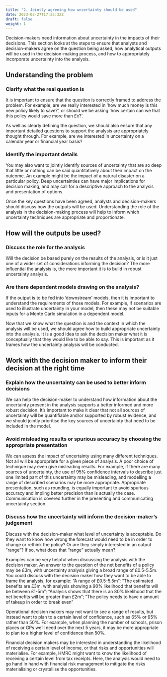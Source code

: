 ```yaml
---
title: "2. Jointly agreeing how uncertainty should be used"
date: 2023-02-27T17:25:32Z
draft: false
weight: 1
---
```



Decision-makers need information about uncertainty in the impacts of their decisions. This section looks at the steps to ensure that analysts and decision-makers agree on the question being asked, how analytical outputs will be used in the decision-making process, and how to appropriately incorporate uncertainty into the analysis.

## Understanding the problem

### Clarify what the real question is

It is important to ensure that the question is correctly framed to address the problem. For example, are we really interested in ‘how much money is this new policy likely to save?’, or should we be asking ‘how certain can we that this policy would save more than £x?’.

As well as clearly defining the question, we should also ensure that any important detailed questions to support the analysis are appropriately thought through. For example, are we interested in uncertainty on a calendar year or financial year basis?

### Identify the important details

You may also want to jointly identify sources of uncertainty that are so deep that little or nothing can be said quantitatively about their impact on the outcome. An example might be the impact of a natural disaster on a particular policy. Deep uncertainties can have major implications for decision making, and may call for a descriptive approach to the analysis and presentation of options.

Once the key questions have been agreed, analysts and decision-makers should discuss how the outputs will be used. Understanding the role of the analysis in the decision-making process will help to inform which uncertainty techniques are appropriate and proportionate.

## How will the outputs be used?

### Discuss the role for the analysis

Will the decision be based purely on the results of the analysis, or is it just one of a wider set of considerations informing the decision? The more influential the analysis is, the more important it is to build in robust uncertainty analysis.

### Are there dependent models drawing on the analysis?

If the output is to be fed into ‘downstream’ models, then it is important to understand the requirements of those models. For example, if scenarios are used to illustrate uncertainty in your model, then these may not be suitable inputs for a Monte Carlo simulation in a dependent model.

Now that we know what the question is and the context in which the analysis will be used, we should agree how to build appropriate uncertainty into the analysis. It is a good idea to ask the decision maker what it is conceptually that they would like to be able to say. This is important as it frames how the uncertainty analysis will be conducted.

## Work with the decision maker to inform their decision at the right time

### Explain how the uncertainty can be used to better inform decisions

We can help the decision-maker to understand how information about the uncertainty present in the analysis supports a better informed and more robust decision. It’s important to make it clear that not all sources of uncertainty will be quantifiable and/or supported by robust evidence, and we should jointly prioritise the key sources of uncertainty that need to be included in the model.

### Avoid misleading results or spurious accuracy by choosing the appropriate presentation

We can assess the impact of uncertainty using many different techniques. Not all will be appropriate for a given piece of analysis. A poor choice of technique may even give misleading results. For example, if there are many sources of uncertainty, the use of 95% confidence intervals to describe just one limited part of this uncertainty may be misleading, and modelling a range of described scenarios may be more appropriate. Appropriate presentation, such as rounding, is equally important to avoid spurious accuracy and impling better precision than is actually the case. Communication is covered further in the presenting and communicating uncertainty section.

### Discuss how the uncertainty will inform the decision-maker’s judgement

Discuss with the decision-maker what level of uncertainty is acceptable. Do they want to know how wrong the forecast would need to be in order to change or rethink the policy? Or are they simply interested in an output “range”? If so, what does that “range” actually mean?

Examples can be very helpful when discussing the analysis with the decision maker. An answer to the question of the net benefits of a policy may be £3m, with uncertainty analysis giving a broad range of £0.5-5.5m. You could discuss with the decision maker how they want to be able to frame the analysis, for example:
“A range of £0.5-5.5m”;
“The estimated benefits are £3m, with analysis showing a 90% likelihood that benefits will be between £1-5m”;
“Analysis shows that there is an 80% likelihood that the net benefits will be greater than £2m”;
“The policy needs to have x
 amount of takeup in order to break even”

Operational decision makers may not want to see a range of results, but instead want to plan to a certain level of confidence, such as 65% or 95% rather than 50%. For example, when planning the number of schools, prison places or GPs we’ll need over the next 5 years, it may be more appropriate to plan to a higher level of confidence than 50%.

Financial decision makers may be interested in understanding the likelihood of receiving a certain level of income, or that risks and opportunities will materialise. For example, HMRC might want to know the likelihood of receiving a certain level from tax receipts. Here, the analysis would need to go hand in hand with financial risk management to mitigate the risks materialising or crystallise the opportunities.